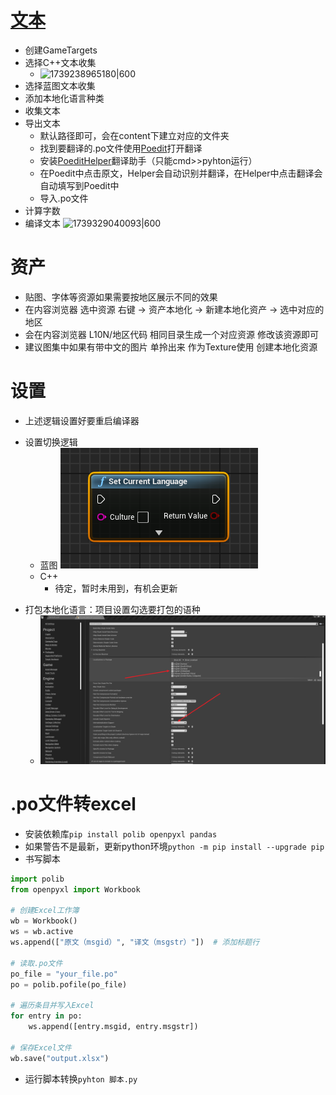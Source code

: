 # [文本]()

- 创建GameTargets
- 选择C++文本收集
  - ![1739238965180|600](1739238965180.png)
- 选择蓝图文本收集
- 添加本地化语言种类
- 收集文本
- 导出文本
  - 默认路径即可，会在content下建立对应的文件夹
  - 找到要翻译的.po文件使用[Poedit](https://poedit.net)打开翻译
  - 安装[PoeditHelper](https://github.com/Gu-f/PoeditHelper)翻译助手（只能cmd>>pyhton运行）
  - 在Poedit中点击原文，Helper会自动识别并翻译，在Helper中点击翻译会自动填写到Poedit中
  - 导入.po文件
- 计算字数
- 编译文本
  ![1739329040093|600](1739329040093.png)

# 资产

- 贴图、字体等资源如果需要按地区展示不同的效果
- 在内容浏览器 选中资源 右键 -> 资产本地化 -> 新建本地化资产 -> 选中对应的地区
- 会在内容浏览器 L10N/地区代码 相同目录生成一个对应资源 修改该资源即可
- 建议图集中如果有带中文的图片 单拎出来 作为Texture使用 创建本地化资源

# 设置

- 上述逻辑设置好要重启编译器

* 设置切换逻辑
  - 蓝图
    ![Pasted image 20250210145418.png|216](../../../图片/Pasted%20image%2020250210145418.png)
  - C++
    - 待定，暂时未用到，有机会更新

- 打包本地化语言：项目设置勾选要打包的语种
  - ![Pasted image 20250210164057.png|700](../../../图片/Pasted%20image%2020250210164057.png)
# .po文件转excel
- 安装依赖库`pip install polib openpyxl pandas`
- 如果警告不是最新，更新python环境`python -m pip install --upgrade pip`
- 书写脚本
~~~Python
import polib
from openpyxl import Workbook

# 创建Excel工作簿
wb = Workbook()
ws = wb.active
ws.append(["原文（msgid）", "译文（msgstr）"])  # 添加标题行

# 读取.po文件
po_file = "your_file.po"
po = polib.pofile(po_file)

# 遍历条目并写入Excel
for entry in po:
    ws.append([entry.msgid, entry.msgstr])

# 保存Excel文件
wb.save("output.xlsx")
~~~
- 运行脚本转换`pyhton 脚本.py`